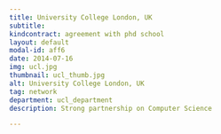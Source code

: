 ```yaml
---
title: University College London, UK
subtitle: 
kindcontract: agreement with phd school
layout: default
modal-id: aff6
date: 2014-07-16
img: ucl.jpg 
thumbnail: ucl_thumb.jpg
alt: University College London, UK
tag: network
department: ucl_department
description: Strong partnership on Computer Science

---
```


